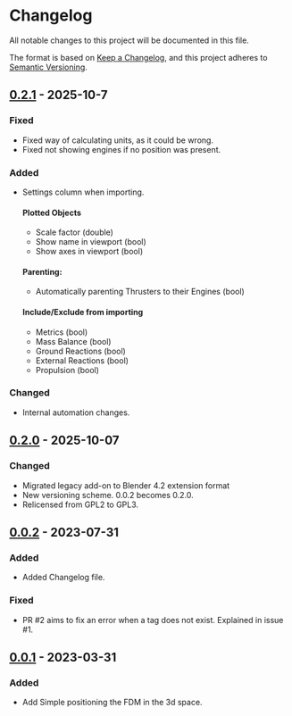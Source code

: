 # Changelog

All notable changes to this project will be documented in this file.

The format is based on [Keep a Changelog](https://keepachangelog.com/en/1.0.0/),
and this project adheres to [Semantic Versioning](https://semver.org/spec/v2.0.0.html).

## [0.2.1] - 2025-10-7

### Fixed

- Fixed way of calculating units, as it could be wrong.
- Fixed not showing engines if no position was present.

### Added

- Settings column when importing.
    #### Plotted Objects
    - Scale factor (double)
    - Show name in viewport (bool)
    - Show axes in viewport (bool)

    #### Parenting:
    - Automatically parenting Thrusters to their Engines (bool)

    #### Include/Exclude from importing
    - Metrics (bool)
    - Mass Balance (bool)
    - Ground Reactions (bool)
    - External Reactions (bool)
    - Propulsion (bool)

### Changed

- Internal automation changes.

## [0.2.0] - 2025-10-07

### Changed

- Migrated legacy add-on to Blender 4.2 extension format
- New versioning scheme. 0.0.2 becomes 0.2.0.
- Relicensed from GPL2 to GPL3.

## [0.0.2] - 2023-07-31

### Added

- Added Changelog file.

### Fixed

- PR #2 aims to fix an error when a tag does not exist. Explained in issue #1.

## [0.0.1] - 2023-03-31

### Added

- Add Simple positioning the FDM in the 3d space.

[0.2.1]: https://github.com/RenanMsV/JSBSim-Viewer/commit/49670567bec906b7dc28c0c090ef632b046d8526
[0.2.0]: https://github.com/RenanMsV/JSBSim-Viewer/commit/5ed7959eb6f627b37c0deb60ac6677e0fd6cd2b6
[0.0.2]: https://github.com/RenanMsV/JSBSim2Blender/commit/9303f95b85c4abb27f221778ca98f7f13582effa
[0.0.1]: https://github.com/RenanMsV/JSBSim2Blender/commit/df693a79b0f574d53223c96d7aedac87fdd2c71f
